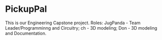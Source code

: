 # PickupPal
 This is our Engineering Capstone project. Roles: JugPanda - Team Leader/Programminng and Circuitry; ch - 3D modeling; Don - 3D modeling and Documentation.
